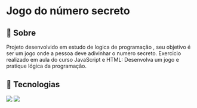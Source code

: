 <h1>Jogo do número secreto</h1>

<h2>📜 Sobre </h2>
<p>Projeto desenvolvido em estudo de logica de programação , seu objetivo é ser um jogo onde a pessoa deve adivinhar o numero secreto. 
  Exercicio realizado em aula do curso JavaScript e HTML: Desenvolva um jogo e pratique lógica da programação.</p>

## 🚀 Tecnologias
<div>
  <img src="https://img.shields.io/badge/HTML-239120?style=for-the-badge&logo=html5&logoColor=white">
  <img src="https://img.shields.io/badge/JavaScript-F7DF1E?style=for-the-badge&logo=javascript&logoColor=black">
</div>

